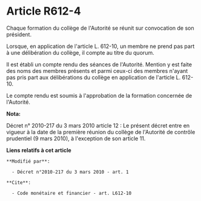 # Article R612-4

Chaque formation du collège de l'Autorité se réunit sur convocation de son président. 

Lorsque, en application de l'article L. 612-10, un membre ne prend pas part à une délibération du collège, il compte au titre
du quorum. 

Il est établi un compte rendu des séances de l'Autorité. Mention y est faite des noms des membres présents et parmi ceux-ci
des membres n'ayant pas pris part aux délibérations du collège en application de l'article L. 612-10. 

Le compte rendu est soumis à l'approbation de la formation concernée de l'Autorité.

**Nota:**

Décret n° 2010-217 du 3 mars 2010 article 12 : Le présent décret entre en vigueur à la date de la première réunion du collège
de l'Autorité de contrôle prudentiel (9 mars 2010), à l'exception de son article 11.

**Liens relatifs à cet article**

	**Modifié par**:

	  - Décret n°2010-217 du 3 mars 2010 - art. 1

	**Cite**:

	  - Code monétaire et financier - art. L612-10
